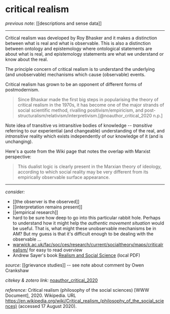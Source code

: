 # critical realism

_previous note:_ [[descriptions and sense data]]

---

Critical realism was developed by Roy Bhasker and it makes a distinction between what is real and what is observable. This is also a distinction between ontology and epistemology where ontological statements are about what is real, and epistemology statements are what we understand or know about the real.

The principle concern of critical realism is to understand the underlying (and unobservable) mechanisms which cause (observable) events.

Critical realism has grown to be an opponent of different forms of postmodernism.

>Since Bhaskar made the first big steps in popularising the theory of critical realism in the 1970s, it has become one of the major strands of social scientific method, rivalling positivism/empiricism, and post-structuralism/relativism/interpretivism.[@noauthor_critical_2020 n.p.]

Note idea of transitive vs intransitive bodies of knowledge -- _transitive_ referring to our experiential (and changeable) understanding of the real, and _intransitive_ reality which exists independently of our knowledge of it (and is unchanging).

Here's a quote from the Wiki page that notes the overlap with Marxist perspective:

>This dualist logic is clearly present in the Marxian theory of ideology, according to which social reality may be very different from its empirically observable surface appearance. 


--- 

_consider:_

- [[the observer is the observed]]
- [[interpretation remains present]]
- [[empirical research]]
- hard to be sure how deep to go into this particular rabbit hole. Perhaps to understand how it might help the _authentic movement situation_ would be useful. That is, what might these unobservable mechanisms be in AM? But my guess is that it's difficult enough to be dealing with the observable ...
- [warwick.ac.uk/fac/soc/ces/research/current/socialtheory/maps/criticalrealism/](https://warwick.ac.uk/fac/soc/ces/research/current/socialtheory/maps/criticalrealism/) for easy to read overview
- Andrew Sayer's book [Realism and Social Science](hook://file/ozfpZt1Ln?p=RHJvcGJveC9iaWJsaW9ncmFwaHkgcGRmcw==&n=sayer-2000-realism.pdf) (local PDF)


_source:_ [[grievance studies]] -- see note about comment by Owen Crankshaw

_citekey & zotero link:_ [noauthor_critical_2020](zotero://select/items/1_4M9HEWCE)


_reference:_ Critical realism (philosophy of the social sciences) [WWW Document], 2020. Wikipedia. URL <https://en.wikipedia.org/wiki/Critical_realism_(philosophy_of_the_social_sciences)> (accessed 17 August 2020).



